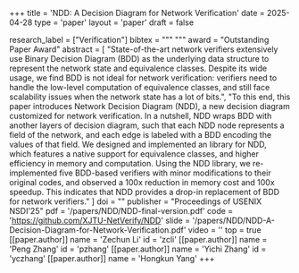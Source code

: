 +++
title = 'NDD: A Decision Diagram for Network Verification'
date = 2025-04-28
type = 'paper'
layout = 'paper'
draft = false

research_label = ["Verification"]
bibtex = """
"""
award = "Outstanding Paper Award"
abstract = [
  "State-of-the-art network verifiers extensively use Binary Decision Diagram (BDD) as the underlying data structure to represent the network state and equivalence classes. Despite its wide usage, we find BDD is not ideal for network verification: verifiers need to handle the low-level computation of equivalence classes, and still face scalability issues when the network state has a lot of bits.",
  "To this end, this paper introduces Network Decision Diagram (NDD), a new decision diagram customized for network verification. In a nutshell, NDD wraps BDD with another layers of decision diagram, such that each NDD node represents a field of the network, and each edge is labeled with a BDD encoding the values of that field. We designed and implemented an library for NDD, which features a native support for equivalence classes, and higher efficiency in memory and computation. Using the NDD library, we re-implemented five BDD-based verifiers with minor modifications to their original codes, and observed a 100x reduction in memory cost and 100x speedup. This indicates that NDD provides a drop-in replacement of BDD for network verifiers."
]
doi = ""
publisher = "Proceedings of USENIX NSDI'25"
pdf = '/papers/NDD/NDD-final-version.pdf'
code = 'https://github.com/XJTU-NetVerify/NDD'
slide = '/papers/NDD/NDD-A-Decision-Diagram-for-Network-Verification.pdf'
video = ''
top = true
[[paper.author]]
    name = 'Zechun Li'
    id = 'zcli'
[[paper.author]]
    name = 'Peng Zhang'
    id = 'pzhang'
[[paper.author]]
    name = 'Yichi Zhang'
    id = 'yczhang'
[[paper.author]]
    name = 'Hongkun Yang'
+++
